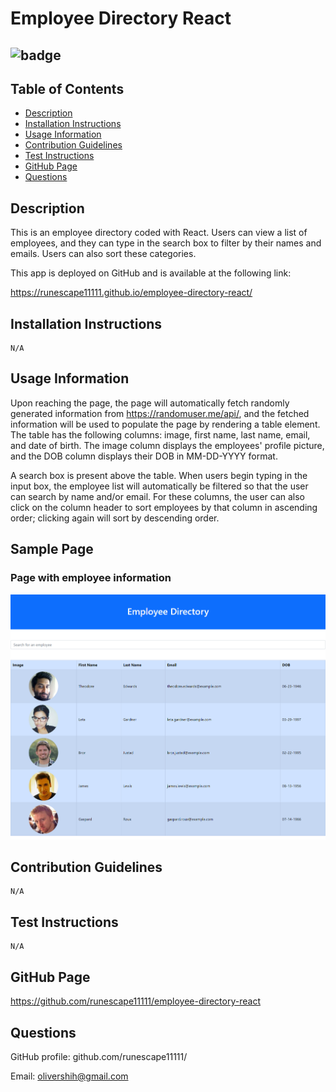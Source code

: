 # Employee Directory React

## ![badge](https://img.shields.io/static/v1?label=Licence&message=MIT&color=blue&style=plastic)

## Table of Contents

- [Description](#Description)
- [Installation Instructions](#Installation-Instructions)
- [Usage Information](#Usage-Information)
- [Contribution Guidelines](#Contribution-Guidelines)
- [Test Instructions](#Test-Instructions)
- [GitHub Page](#GitHub-Page)
- [Questions](#Questions)

## Description

This is an employee directory coded with React. Users can view a list of employees, and they can type in the search box to filter by their names and emails. Users can also sort these categories.

This app is deployed on GitHub and is available at the following link:

https://runescape11111.github.io/employee-directory-react/

## Installation Instructions

```
N/A
```

## Usage Information

Upon reaching the page, the page will automatically fetch randomly generated information from https://randomuser.me/api/, and the fetched information will be used to populate the page by rendering a table element. The table has the following columns: image, first name, last name, email, and date of birth. The image column displays the employees' profile picture, and the DOB column displays their DOB in MM-DD-YYYY format.

A search box is present above the table. When users begin typing in the input box, the employee list will automatically be filtered so that the user can search by name and/or email. For these columns, the user can also click on the column header to sort employees by that column in ascending order; clicking again will sort by descending order.

## Sample Page

### Page with employee information

![Page with employee information](./sample.png)

## Contribution Guidelines

```
N/A
```

## Test Instructions

```
N/A
```

## GitHub Page

https://github.com/runescape11111/employee-directory-react

## Questions

GitHub profile: github.com/runescape11111/

Email: olivershih@gmail.com
